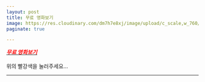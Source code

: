 ```yaml
---
layout: post
title: 무료 영화보기
image: https://res.cloudinary.com/dm7h7e8xj/image/upload/c_scale,w_760/v1506079212/jekflix-capa_vfhuzh.png
paginate: true

---
```

 [<span style="color:red">***무료 영화보기***</span>](https://www.viki.com/explore)<br> <br>
 위의 빨강색을 눌러주세요...<br>

---


